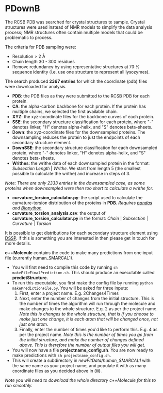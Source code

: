 # PDownB

The RCSB PDB was searched for crystal structures to sample. Crystal structures were used instead of NMR models to simplify the data analysis process; NMR structures often contain multiple models that could be problematic to process.

The criteria for PDB sampling were:

- Resolution > 2 Å
- Chain length 30 - 300 residues
- Remove redundancy by using representative structures at 70 % sequence identity (i.e. use one structure to represent all lysozymes).

The search produced **2367 entries** for which the coordinate (pdb) files were downloaded for analysis.
- **PDB**: the PDB files as they were submitted to the RCSB PDB for each protein.
- **CA**: the alpha-carbon backbone for each protein. If the protein has multiple chains, we selected the first available chain.
- **XYZ**: the xyz-coordinate files for the backbone curves of each protein.
- **SSE**: the secondary structure classification for each protein, where "-" denotes linker, "H" denotes alpha-helix, and "S" denotes beta-sheets.
- **Down**: the xyz-coordinate files for the downsampled proteins. The downsampling reduces the protein to just the endpoints of each secondary structure element.
- **DownSSE**: the secondary structure classification for each downsampled protein, where "-" denotes linker, "H" denotes alpha-helix, and "S" denotes beta-sheets.
- **Writhes**: the writhe data of each downsampled protein in the format: *Subsection Length* | *Writhe*. We start from length 5 (the smallest possible to calculate the writhe) and increase in steps of 3.

*Note: There are only 2333 entries in the downsampled case, as some proteins when downsampled were then too short to calculate a writhe for.*

- **curvature_torsion_calculator.py**: the script used to calculate the curvature-torsion distribution of the proteins in **PDB**. *Requires [pandas](https://pandas.pydata.org/) and [Biopython](https://biopython.org/).*
- **curvature_torsion_analysis.csv**: the output of **curvature_torsion_calculator.py** in the format: *Chain* | *Subsection* | *Curvature* | *Torsion*

It is possible to get distributions for each secondary structure element using [DSSP](https://swift.cmbi.umcn.nl/gv/dssp/). If this is something you are interested in then please get in touch for more details.

**c++Molecule** contains the code to make many predictions from one input file (currently human_SMARCAL1).
- You will first need to compile this code by running ```sh makeFileFinalPrediction.sh```. This should produce an executable called **predictStructure**.
- To run this executable, you first make the config file by running ```python makePredictionFile.py```. You will be asked for three inputs:
  1. First, enter a project name. E.g. 2Changes4Times
  2. Next, enter the number of changes from the initial structure. This is the number of times the algorithm will run through the molecule and make changes to the whole structure. E.g. 2 as per the project name. *Note this is changes to the whole structure, that is if you choose to make just one change, it is each atom that will be changed once, not just one atom.* 
  3. Finally, enter the number of times you'd like to perform this. E.g. 4 as per the project name. *Note this is the number of times you go from the initial structure, and make the number of changes defined above. This is therefore the number of output files you will get.*
- You will now have a file **projectname_config.sh**. You are now ready to make predictions with ```sh projectname_config.sh```.
- This will create a subdirectory in *newFitData/human_SMARCAL1* with the same name as your project name, and populate it with as many coordinate files as you decided above in (iii).

*Note you will need to download the whole directory c++Molecule for this to run smoothly.*
